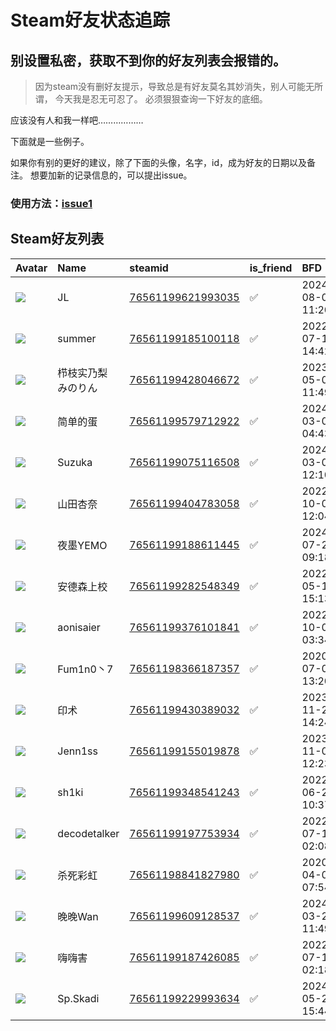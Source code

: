 # Steam好友状态追踪
## 别设置私密，获取不到你的好友列表会报错的。

> 因为steam没有删好友提示，导致总是有好友莫名其妙消失，别人可能无所谓，
> 今天我是忍无可忍了。 必须狠狠查询一下好友的底细。

应该没有人和我一样吧………………

下面就是一些例子。

如果你有别的更好的建议，除了下面的头像，名字，id，成为好友的日期以及备注。 想要加新的记录信息的，可以提出issue。

### 使用方法：[issue1](https://github.com/systemannounce/SteamFriends/issues/1)



## Steam好友列表

| Avatar                                                                            | Name         | steamid                                                                     | is_friend   | BFD                 | removed_time   | Remark   |
|:----------------------------------------------------------------------------------|:-------------|:----------------------------------------------------------------------------|:------------|:--------------------|:---------------|:---------|
| ![](https://avatars.steamstatic.com/b21ca4f5846d1677d70ff619b5686d1c02d9db18.jpg) | JL           | [76561199621993035](https://steamcommunity.com/profiles/76561199621993035/) | ✅           | 2024-08-05 11:20:53 |                |          |
| ![](https://avatars.steamstatic.com/79d3fe5839617eb83a9661071ed021dd56ac8a5b.jpg) | summer       | [76561199185100118](https://steamcommunity.com/profiles/76561199185100118/) | ✅           | 2022-07-14 14:42:39 |                |          |
| ![](https://avatars.steamstatic.com/498d9d33b6f18385a93be5b0631c8cacbc2822c9.jpg) | 栉枝实乃梨 みのりん   | [76561199428046672](https://steamcommunity.com/profiles/76561199428046672/) | ✅           | 2023-05-02 11:49:22 |                |          |
| ![](https://avatars.steamstatic.com/4049996f7ff9e11c9cb305d85225b093c9f9d2b8.jpg) | 简单的蛋         | [76561199579712922](https://steamcommunity.com/profiles/76561199579712922/) | ✅           | 2024-03-09 04:43:54 |                |          |
| ![](https://avatars.steamstatic.com/0f50ee99ce64d43b6da0088ae8586f2031512ecb.jpg) | Suzuka       | [76561199075116508](https://steamcommunity.com/profiles/76561199075116508/) | ✅           | 2024-03-09 12:10:30 |                |          |
| ![](https://avatars.steamstatic.com/d515e64880ea54f1c932bd5dda8f30b028578c45.jpg) | 山田杏奈         | [76561199404783058](https://steamcommunity.com/profiles/76561199404783058/) | ✅           | 2022-10-04 12:04:09 |                |          |
| ![](https://avatars.steamstatic.com/c8fddecc703caabed48ff2891944ab5650e98f4f.jpg) | 夜墨YEMO       | [76561199188611445](https://steamcommunity.com/profiles/76561199188611445/) | ✅           | 2024-07-29 09:18:54 |                |          |
| ![](https://avatars.steamstatic.com/1aaf3a3628c6b8eb4de6b8740133b2473eea38a4.jpg) | 安德森上校        | [76561199282548349](https://steamcommunity.com/profiles/76561199282548349/) | ✅           | 2022-05-13 15:13:07 |                |          |
| ![](https://avatars.steamstatic.com/71901004b276026f74ee7f559e048f8793c9c655.jpg) | aonisaier    | [76561199376101841](https://steamcommunity.com/profiles/76561199376101841/) | ✅           | 2022-10-05 03:34:16 |                |          |
| ![](https://avatars.steamstatic.com/fd1b544f57b70566f8f74b64c8fe9436ea793539.jpg) | Fum1n0丶7     | [76561198366187357](https://steamcommunity.com/profiles/76561198366187357/) | ✅           | 2020-07-04 13:20:06 |                |          |
| ![](https://avatars.steamstatic.com/bf63b8cb40a2f09938406eb625fd79933c0943c8.jpg) | 印术           | [76561199430389032](https://steamcommunity.com/profiles/76561199430389032/) | ✅           | 2023-11-24 14:24:38 |                |          |
| ![](https://avatars.steamstatic.com/90281bcb08a9d28ef4c343c5f6b8b75f093e4a9b.jpg) | Jenn1ss      | [76561199155019878](https://steamcommunity.com/profiles/76561199155019878/) | ✅           | 2023-11-03 12:23:35 |                |          |
| ![](https://avatars.steamstatic.com/6ce6a10153be6857f583f63e931f5382b5a72843.jpg) | sh1ki        | [76561199348541243](https://steamcommunity.com/profiles/76561199348541243/) | ✅           | 2022-06-28 10:37:03 |                |          |
| ![](https://avatars.steamstatic.com/6641e75b8730bc462b567a35cb525ffc85931fcb.jpg) | decodetalker | [76561199197753934](https://steamcommunity.com/profiles/76561199197753934/) | ✅           | 2022-07-15 02:08:50 |                |          |
| ![](https://avatars.steamstatic.com/7121785383ebaee1336f86b3824c34e144827846.jpg) | 杀死彩虹         | [76561198841827980](https://steamcommunity.com/profiles/76561198841827980/) | ✅           | 2020-04-01 07:54:53 |                |          |
| ![](https://avatars.steamstatic.com/2356c1eadccc6f049e24b66bf7ae654fa3835c33.jpg) | 晚晚Wan        | [76561199609128537](https://steamcommunity.com/profiles/76561199609128537/) | ✅           | 2024-03-23 11:49:58 |                |          |
| ![](https://avatars.steamstatic.com/31dba45c244f8be4f30287d58b0b0cdd79fe629f.jpg) | 嗨嗨害          | [76561199187426085](https://steamcommunity.com/profiles/76561199187426085/) | ✅           | 2022-07-15 02:18:34 |                |          |
| ![](https://avatars.steamstatic.com/db9d503749edde6bd3ef0420b3f71e6783082a2e.jpg) | Sp.Skadi     | [76561199229993634](https://steamcommunity.com/profiles/76561199229993634/) | ✅           | 2024-05-25 15:44:15 |                |          |